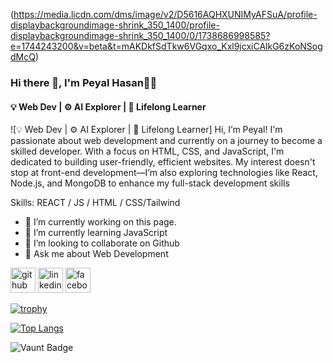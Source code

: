 (https://media.licdn.com/dms/image/v2/D5616AQHXUNIMyAFSuA/profile-displaybackgroundimage-shrink_350_1400/profile-displaybackgroundimage-shrink_350_1400/0/1738686998585?e=1744243200&v=beta&t=mAKDkfSdTkw6VGqxo_Kxl9jcxiCAlkG6zKoNSogdMcQ)
### Hi there 👋, I'm Peyal Hasan👨‍💻
#### 💡 Web Dev | ⚙️ AI Explorer | 🎯 Lifelong Learner
![💡 Web Dev | ⚙️ AI Explorer | 🎯 Lifelong Learner]
Hi, I’m Peyal! I'm passionate about web development and currently on a journey to become a skilled developer. With a focus on HTML, CSS, and JavaScript, I'm dedicated to building user-friendly, efficient websites. My interest doesn't stop at front-end development—I’m also exploring technologies like React, Node.js, and MongoDB to enhance my full-stack development skills

Skills: REACT / JS / HTML / CSS/Tailwind

- 🔭 I’m currently working on this page. 
- 🌱 I’m currently learning JavaScript  
- 👯 I’m looking to collaborate on Github 
- 💬 Ask me about Web Development 


[<img src='https://cdn.jsdelivr.net/npm/simple-icons@3.0.1/icons/github.svg' alt='github' height='40'>](https://github.com/PeyalHasan)  [<img src='https://cdn.jsdelivr.net/npm/simple-icons@3.0.1/icons/linkedin.svg' alt='linkedin' height='40'>](https://www.linkedin.com/in/peyal143/)  [<img src='https://cdn.jsdelivr.net/npm/simple-icons@3.0.1/icons/facebook.svg' alt='facebook' height='40'>](https://www.facebook.com/peyal143)  

[![trophy](https://github-profile-trophy.vercel.app/?username=PeyalHasan)](https://github.com/ryo-ma/github-profile-trophy)

[![Top Langs](https://github-readme-stats.vercel.app/api/top-langs/?username=PeyalHasan)](https://github.com/anuraghazra/github-readme-stats)

![Vaunt Badge](https://api.vaunt.dev/v1/github/entities/PeyalHasan/contributions?format=svg&private=false)  


